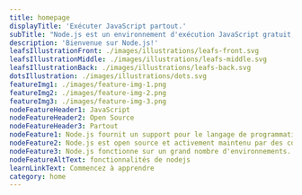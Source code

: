 ```yaml
---
title: homepage
displayTitle: 'Exécuter JavaScript partout.'
subTitle: "Node.js est un environnement d'exécution JavaScript gratuit, ouvert et multiplateforme qui permet aux développeurs d'écrire des outils en ligne de commande et des scripts côté serveur en dehors d'un navigateur."
description: 'Bienvenue sur Node.js!'
leafsIllustrationFront: ./images/illustrations/leafs-front.svg
leafsIllustrationMiddle: ./images/illustrations/leafs-middle.svg
leafsIllustrationBack: ./images/illustrations/leafs-back.svg
dotsIllustration: ./images/illustrations/dots.svg
featureImg1: ./images/feature-img-1.png
featureImg2: ./images/feature-img-2.png
featureImg3: ./images/feature-img-3.png
nodeFeatureHeader1: JavaScript
nodeFeatureHeader2: Open Source
nodeFeatureHeader3: Partout
nodeFeature1: Node.js fournit un support pour le langage de programmation JavaScript.
nodeFeature2: Node.js est open source et activement maintenu par des contributeurs du monde entier.
nodeFeature3: Node.js fonctionne sur un grand nombre d'environnements.
nodeFeatureAltText: fonctionnalités de nodejs
learnLinkText: Commencez à apprendre
category: home
---
```

